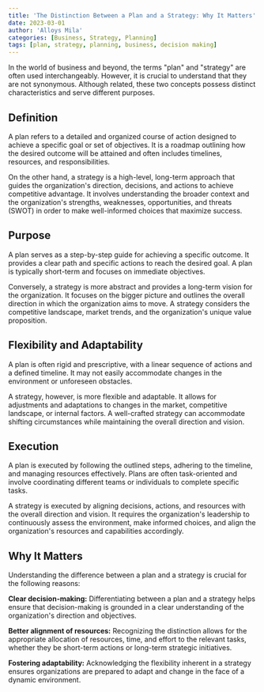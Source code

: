 ```yaml
---
title: 'The Distinction Between a Plan and a Strategy: Why It Matters'
date: 2023-03-01
author: 'Alloys Mila'
categories: [Business, Strategy, Planning]
tags: [plan, strategy, planning, business, decision making]
---
```


In the world of business and beyond, the terms "plan" and "strategy" are often used interchangeably. However, it is crucial to understand that they are not synonymous. Although related, these two concepts possess distinct characteristics and serve different purposes.

## Definition

A plan refers to a detailed and organized course of action designed to achieve a specific goal or set of objectives. It is a roadmap outlining how the desired outcome will be attained and often includes timelines, resources, and responsibilities.

On the other hand, a strategy is a high-level, long-term approach that guides the organization's direction, decisions, and actions to achieve competitive advantage. It involves understanding the broader context and the organization's strengths, weaknesses, opportunities, and threats (SWOT) in order to make well-informed choices that maximize success.

## Purpose

A plan serves as a step-by-step guide for achieving a specific outcome. It provides a clear path and specific actions to reach the desired goal. A plan is typically short-term and focuses on immediate objectives.

Conversely, a strategy is more abstract and provides a long-term vision for the organization. It focuses on the bigger picture and outlines the overall direction in which the organization aims to move. A strategy considers the competitive landscape, market trends, and the organization's unique value proposition.

## Flexibility and Adaptability

A plan is often rigid and prescriptive, with a linear sequence of actions and a defined timeline. It may not easily accommodate changes in the environment or unforeseen obstacles.

A strategy, however, is more flexible and adaptable. It allows for adjustments and adaptations to changes in the market, competitive landscape, or internal factors. A well-crafted strategy can accommodate shifting circumstances while maintaining the overall direction and vision.

## Execution

A plan is executed by following the outlined steps, adhering to the timeline, and managing resources effectively. Plans are often task-oriented and involve coordinating different teams or individuals to complete specific tasks.

A strategy is executed by aligning decisions, actions, and resources with the overall direction and vision. It requires the organization's leadership to continuously assess the environment, make informed choices, and align the organization's resources and capabilities accordingly.

## Why It Matters

Understanding the difference between a plan and a strategy is crucial for the following reasons:

**Clear decision-making:** Differentiating between a plan and a strategy helps ensure that decision-making is grounded in a clear understanding of the organization's direction and objectives.

**Better alignment of resources:** Recognizing the distinction allows for the appropriate allocation of resources, time, and effort to the relevant tasks, whether they be short-term actions or long-term strategic initiatives.

**Fostering adaptability:** Acknowledging the flexibility inherent in a strategy ensures organizations are prepared to adapt and change in the face of a dynamic environment.
